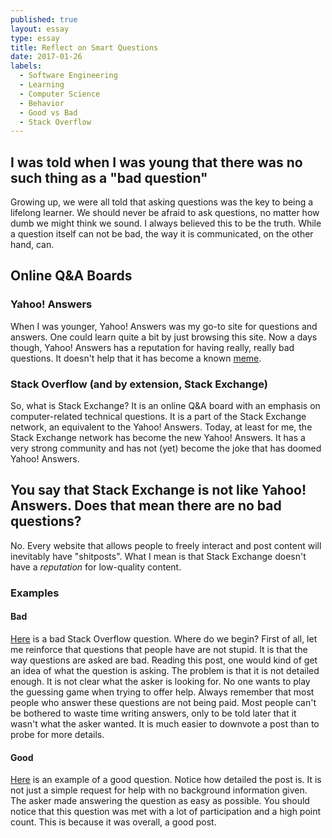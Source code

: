 ```yaml
---
published: true
layout: essay
type: essay
title: Reflect on Smart Questions
date: 2017-01-26
labels:
  - Software Engineering
  - Learning
  - Computer Science
  - Behavior
  - Good vs Bad
  - Stack Overflow
---
```


## I was told when I was young that there was no such thing as a "bad question"
Growing up, we were all told that asking questions was the key to being a lifelong learner. We should never be afraid to ask questions, no matter how dumb we might think we sound. I always believed this to be the truth. While a question itself can not be bad, the way it is communicated, on the other hand, can.

## Online Q&A Boards

### Yahoo! Answers

When I was younger, Yahoo! Answers was my go-to site for questions and answers. One could learn quite a bit by just browsing this site. Now a days though, Yahoo! Answers has a reputation for having really, really bad questions. It doesn't help that it has become a known [meme](http://knowyourmeme.com/memes/sites/yahoo-answers).

### Stack Overflow (and by extension, Stack Exchange)
So, what is Stack Exchange? It is an online Q&A board with an emphasis on computer-related technical questions. It is a part of the Stack Exchange network, an equivalent to the Yahoo! Answers. Today, at least for me, the Stack Exchange network has become the new Yahoo! Answers. It has a very strong community and has not (yet) become the joke that has doomed Yahoo! Answers.

## You say that Stack Exchange is not like Yahoo! Answers. Does that mean there are no bad questions?
No. Every website that allows people to freely interact and post content will inevitably have "shitposts". What I mean is that Stack Exchange doesn't have a *reputation* for low-quality content.

### Examples

#### Bad

[Here](http://stackoverflow.com/q/41888889) is a bad Stack Overflow question. Where do we begin? First of all, let me reinforce that questions that people have are not stupid. It is that the way questions are asked are bad. Reading this post, one would kind of get an idea of what the question is asking. The problem is that it is not detailed enough. It is not clear what the asker is looking for. No one wants to play the guessing game when trying to offer help. Always remember that most people who answer these questions are not being paid. Most people can't be bothered to waste time writing answers, only to be told later that it wasn't what the asker wanted. It is much easier to downvote a post than to probe for more details.

#### Good
[Here](http://stackoverflow.com/q/41888855) is an example of a good question. Notice how detailed the post is. It is not just a simple request for help with no background information given. The asker made answering the question as easy as possible. You should notice that this question was met with a lot of participation and a high point count. This is because it was overall, a good post. 
